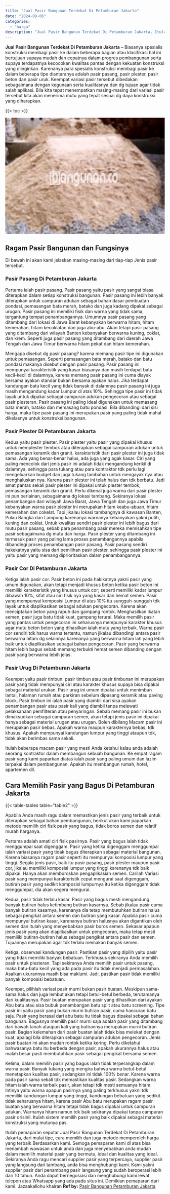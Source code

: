 ```yaml
---
title: "Jual Pasir Bangunan Terdekat Di Petamburan Jakarta"
date: "2024-09-06"
categories: 
  - "harga"
description: "Jual Pasir Bangunan Terdekat Di Petamburan Jakarta. Itulah pemaparan seputar Jual Pasir Bangunan Terdekat Di Petamburan Jakarta, dari mulai tipe, cara memili..."
---
```


**Jual Pasir Bangunan Terdekat Di Petamburan Jakarta** – Biasanya spesialis konstruksi membagi pasir ke dalam beberapa bagian atau klasifikasi hal ini bertujuan supaya mudah dan cepatnya dalam progres pembangunan serta supaya terdapatnya kecocokan kwalitas pantas dengan kekuatan konstruksi yang diinginkan. Karenanya para spesialis konstruksi membagi pasir ke dalam beberapa tipe diantaranya adalah pasir pasang, pasir plester, pasir beton dan pasir uruk. Keempat variasi pasir tersebut dibedakan sebagaimana dengan kegunaan serta kualitasnya dan dg tujuan agar tidak salah aplikasi. Bila kita tepat menempatkan masing-masing dari variasi pasir tersebut kita akan menerima mutu yang tepat sesuai dg daya konstruksi yang diharapkan.

{{< toc >}}

![Jual Pasir Bangunan Terdekat Di Petamburan Jakarta](/images/jual-pasir-bangunan-37.png)

## Ragam Pasir Bangunan dan Fungsinya

Di bawah ini akan kami jelaskan masing-masing dari tiap-tiap Jenis pasir tersebut.

### Pasir Pasang Di Petamburan Jakarta

Pertama ialah pasir pasang. Pasir pasang yaitu pasir yang sangat biasa diterapkan dalam setiap konstruksi bangunan. Pasir pasang ini lebih banyak diterapkan untuk campuran adukan sebagai bahan dasar pembuatan pondasi, pemasangan bata merah, batako dan juga kadang dipakai sebagai urugan. Pasir pasang ini memiliki fisik dan warna yang tidak sama, tergantung tempat penambangannya. Umumnya pasir pasang yang ditambang dari lokasi di Jawa Barat kebanyakan berwarna hitam, hitam kemerahan, hitam kecoklatan dan juga abu-abu. Akan tetapi pasir pasang yang ditambang dari wilayah Banten kebanyakan berwarna kuning, coklat, dan krem. Seperti juga pasir pasang yang ditambang dari daerah Jawa Tengah dan Jawa Timur berwarna hitam pekat dan hitam kemerahan.

Mengapa disebut dg pasir pasang? karena memang pasir tipe ini digunakan untuk pemasangan. Seperti pemasangan bata merah, batako dan batu pondasi makanya disebut dengan pasir pasang. Pasir pasang ini mempunyai karakteristik yang kasar biasanya dan masih terdapat batu kecil-kecil di dalamnya, karena memang pasir pasang ini cuma diayak bersama ayakan standar bukan bersama ayakan halus. Jika terdapat kandungan batu kecil yang tidak banyak di dalamnya pasir pasang ini juga masih mengandung kadar Lumpur di atas 10%. Sehingga tipe pasir ini tidak layak untuk dipakai sebagai campuran adukan pengecoran atau sebagai pasir plesteran. Pasir pasang ini paling ideal digunakan untuk memasang bata merah, batako dan memasang batu pondasi. Bila dibandingi dari sisi harga, maka tipe pasir pasang ini merupakan pasir yang paling tidak mahal dikelasnya untuk konstruksi bangunan.

### Pasir Plester Di Petamburan Jakarta

Kedua yaitu pasir plester. Pasir plester yaitu pasir yang dipakai khusus untuk memplester tembok atau diterapkan sebagai campuran adukan untuk pemasangan keramik dan granit. karakteristik dari pasir plester ini juga tidak sama. Ada yang benar-benar halus, ada juga yang agak kasar. Ciri yang paling mencolok dari jenis pasir ini adalah tidak mengandung kerikil di dalamnya, sehingga para tukang atau para kontraktor tdk perlu lagi mengeluarkan budget dan juga tukang tambahan untuk mengayak nya atau menghaluskan nya. Karena pasir plester ini telah halus dan tdk berbatu. Jadi amat pantas sekali pasir plester ini dipakai untuk plester tembok, pemasangan keramik dan granit. Perlu dikenal juga warna dari pasir plester ini pun berlainan, sebagaimana dg lokasi tambang. Sekiranya lokasi penambangan dari wilayah Jawa Barat, Jawa Tengah dan juga Jawa Timur kebanyakan warna pasir plester ini merupakan hitam keabu-abuan, hitam kemerahan dan cokelat. Tapi jikalau lokasi tambangnya di kawasan Banten, Pulau Bangka dan Lampung karenanya warnanya kebanyakan yakni putih, kuning dan coklat. Untuk kwalitas sendiri pasir plester ini lebih bagus dari mutu pasir pasang, sebab para penambang pasir mereka memisahkan tipe pasir sebagaimana dg mutu dan harga. Pasir plester yang ditambang ini termasuk pasir yang paling lama proses penambangannya apabila dibandingi proses penambangan pasir pasang. Pasir pasang sendiri hakekatnya yaitu sisa dari pemilihan pasir plester, sehingga pasir plester ini yaitu pasir yang memang diprioritaskan dalam penambangannya.

### Pasir Cor Di Petamburan Jakarta

Ketiga ialah pasir cor. Pasir beton ini pada hakikatnya yakni pasir yang umum digunakan, akan tetapi menjadi khusus beton ketika pasir beton ini memiliki karakteristik yang khusus untuk cor; seperti memiliki kadar lumpur dibawah 10%, sifat atau ciri fisik nya yang kasar dan hemat semen. Pasir yang mempunyai komposisi Lumpur di atas 10% itu sungguh-sungguh tdk layak untuk diaplikasikan sebagai adukan pengecoran. Karena akan menciptakan beton yang rapuh dan gampang rontok. Menghasilkan ikatan semen, pasir juga batu tidak kuat, gampang terurai. Maka memilih pasir yang pantas untuk pengecoran ini seharusnya mempunyai karakter khusus agar mutu beton beton yang dihasilkan ialah mutu yang terbaik. Warna pasir cor sendiri tdk harus warna tertentu, namun jikalau dibandingi antara pasir berwarna hitam dg selainnya karenanya yang berwarna hitam lah yang lebih baik untuk diaplikasikan sebagai bahan pengecoran. Pasir yang berwarna hitam lebih bagus sebab memang terbukti hemat semen dibanding dengan pasir yang berwarna lebih jelas.

### Pasir Urug Di Petamburan Jakarta

Keempat yaitu pasir timbun. pasir timbun atau pasir timbunan ini merupakan pasir yang tidak mempunyai ciri atau karakter khusus supaya bisa dipakai sebagai material urukan. Pasir urug ini umum dipakai untuk menimbun lantai, halaman rumah atau parkiran sebelum dipasang keramik atau paving block. Pasir timbun ini ialah pasir yang diambil dari sisa ayakan penambangan pasir atau pasir kali yang diambil tanpa melewati pelaksanaan pemfilteran atau penyaringan. Sebab memang pasir ini bukan dimaksudkan sebagai campuran semen, akan tetapi jenis pasir ini dipakai hanya sebagai material urugan atau urugan. Boleh dibilang Macam pasir ini merupakan pasir bebas. Apakah warna maupun karakternya bebas, tdk khusus. Apakah mempunyai kandungan lumpur yang tinggi ataupun tdk, tidak akan berimbas sama sekali.

Itulah beberapa macam pasir yang mesti Anda ketahui kalau anda adalah seorang kontraktor dalam membangun sebuah bangunan. Ke empat ragam pasir yang kami paparkan diatas ialah pasir yang paling umum dan lazim terpakai dalam pembangunan. Apakah itu membangun rumah, hotel, apartemen dll.

## Cara Memilih Pasir yang Bagus Di Petamburan Jakarta

{{< table-tables table="table2" >}}

Apabila Anda masih ragu dalam memastikan jenis pasir yang terbaik untuk diterapkan sebagai bahan pembangunan, berikut akan kami paparkan metode memilih ciri fisik pasir yang bagus, tidak boros semen dan relatif murah harganya.

Pertama adalah amati ciri fisik pasirnya. Pasir yang bagus ialah tidak menggumpal saat digenggam. Pasir yang ketika digenggam menggumpal ialah variasi pasir yang tidak bagus diterapkan sebagai material bangunan. Karena biasanya ragam pasir seperti itu mempunyai komposisi lumpur yang tinggi. Segala jenis pasir, baik itu pasir pasang, pasir plester maupun pasir cor, jikalau memiliki komposisi lumpur yang tinggi karenanya tdk baik dipakai. Hanya akan memboroskan pengaplikasian semen. Carilah Variasi pasir yang mempunyai karakteristik cepat mengurai saat digenggam, butiran pasir yang sedikit komposisi lumpurnya itu ketika digenggam tidak menggumpal, dia akan segera mengurai.

Kedua, pasir tidak terlalu kasar. Pasir yang bagus mesti mengandung banyak butiran halus ketimbang butiran kasarnya. Sebab jikalau pasir cuma banyak butiran kasarnya, karenanya dia tetap membutuhkan butiran halus sebagai pengikat antara semen dan butiran yang kasar. Apabila pasir cuma mempunyai butiran kasar, karenanya butiran halusnya akan digantikan oleh semen dan itulah yang menyebabkan pasir boros semen. Sekasar apapun jenis pasir yang akan diaplikasikan untuk pengecoran, maka tetap mesti memiliki butiran-butiran halus sebagai pengikat antara pasir dan semen. Tujuannya merupakan agar tdk terlalu memakan banyak semen.

Ketiga, observasi kandungan pasir. Pastikan pasir yang dipilih yaitu pasir yang tidak memiliki banyak bebatuan. Terkhusus sekiranya Anda memilih pasir untuk plesteran. Tapi sekiranya Anda memilih pasir untuk pasang, maka batu-batu kecil yang ada pada pasir itu tidak menjadi permasalahan. Asalkan ukurannya masih bisa maklumi. Jadi, pastikan pasir tidak memiliki banyak komposisi bebatuan.

Keempat, pilihlah variasi pasir murni bukan pasir buatan. Meskipun sama-sama halus dan juga lembut akan tetapi betul-betul berbeda, terutamanya dari kualitasnya. Pasir buatan merupakan pasir yang dihasilkan dari ayakan Abu batu atau sisa bubuk penambangan batu split atau batu screening. Tipe pasir ini yaitu pasir yang bukan murni butiran pasir, cuma hancuran batu saja. Pasir yang berasal dari abu batu itu tidak bagus dipakai sebagai bahan bangunan. Bagusnya memilih pasir murni saja adalah pasir yang ditambang dari bawah tanah ataupun kali yang butirannya merupakan murni butiran pasir. Bagian kelemahan dari pasir buatan ialah tidak bisa melekat dengan kuat, apalagi bila diterapkan sebagai campuran adukan pengecoran. Jenis pasir buatan ini akan mudah rontok ketika kering. Perlu diketahui bahwasanya batu itu berbeda dengan pasir, apakah ukurannya halus atau malah besar pasti membutuhkan pasir sebagai pengikat bersama semen.

Kelima, dalam memilih pasir yang bagus ialah tidak terperangkap dalam warna pasir. Banyak tukang yang mengira bahwa warna betul-betul menetapkan kualitas pasir, sedangkan ini tidak 100% benar. Karena warna pada pasir sama sekali tdk memastikan kualitas pasir. Sedangkan warna hitam ialah warna terbaik pasir, akan tetapi tdk mesti semuanya hitam. Intinya yaitu warna apapun pasirnya yang paling terkhusus yakni tdk memiliki kandungan lumpur yang tinggi, kandungan bebatuan yang sedikit. tidak seharusnya hitam, karena pasir Abu batu merupakan ragam pasir buatan yang berwarna hitam tetapi tidak bagus dipakai untuk campuran adukan. Warnanya hitam namun tdk baik sekiranya dipakai tanpa campuran pasir orisinil. Itulah sistem memilih pasir yang baik dipakai sebagai material konstruksi yang mutunya pas.

Itulah pemaparan seputar Jual Pasir Bangunan Terdekat Di Petamburan Jakarta, dari mulai tipe, cara memilih dan juga metode memperoleh harga yang terbaik Berdasarkan kami. Semoga pemaparan kami di atas bisa menambah wawasan untuk anda dan juga menyebabkan anda mudah dalam memilih material pasir yang bermutu, ideal dan kualitas yang ideal. Sekiranya Anda ragu mencari supplier pasir yang terpercaya, supplier pasir yang langsung dari tambang, anda bisa menghubungi kami. Kami yakni supplier pasir dari penambang pasir langsung yang sudah beroperasi lebih dari 10 tahun. Anda dapat bernegosiasi dan menghubungi kami lewat telepon atau Whatsapp yang ada pada situs ini. Demikian pemaparan dari kami. Jazaakallohu khairan
**Ref by:** [Pasir Bangunan Petamburan Jakarta](https://id.wikipedia.org/wiki/Pasir)
